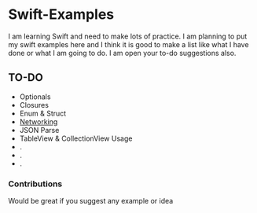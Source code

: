 # Swift-Examples

I am learning Swift and need to make lots of practice. I am planning to put my swift examples here and I think it is good to make a list like what I have done or what I am going to do. 
I am open your to-do suggestions also.



## TO-DO

* Optionals
* Closures
* Enum & Struct
* [Networking](docs/networking.md)
* JSON Parse
* TableView & CollectionView Usage
* .
* .
* .


### Contributions
Would be great if you suggest any example or idea
